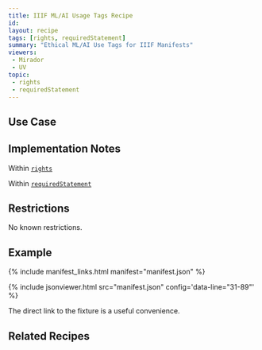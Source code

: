 ```yaml
---
title: IIIF ML/AI Usage Tags Recipe
id: 
layout: recipe
tags: [rights, requiredStatement]
summary: "Ethical ML/AI Use Tags for IIIF Manifests"
viewers:
 - Mirador
 - UV
topic: 
 - rights
 - requiredStatement
---
```


## Use Case

## Implementation Notes

Within [`rights`](https://iiif.io/api/presentation/3.0/#rights)

Within [`requiredStatement`](https://iiif.io/api/presentation/3.0/#requiredstatement)



## Restrictions

No known restrictions.

## Example

{% include manifest_links.html manifest="manifest.json" %}

{% include jsonviewer.html src="manifest.json" config='data-line="31-89"' %}

The direct link to the fixture is a useful convenience.

## Related Recipes
